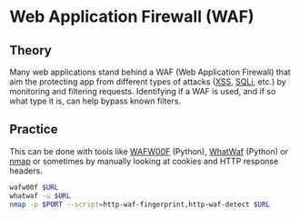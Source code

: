 # Web Application Firewall (WAF)

## Theory

Many web applications stand behind a WAF (Web Application Firewall) that aim the protecting app from different types of attacks ([XSS](../../web/inputs/xss.md), [SQLi](../../web/inputs/sqli.md), etc.) by monitoring and filtering requests. Identifying if a WAF is used, and if so what type it is, can help bypass known filters.

## Practice

This can be done with tools like [WAFW00F](https://github.com/EnableSecurity/wafw00f) (Python), [WhatWaf](https://github.com/Ekultek/WhatWaf) (Python) or [nmap](https://nmap.org) or sometimes by manually looking at cookies and HTTP response headers.

```bash
wafw00f $URL
whatwaf -u $URL
nmap -p $PORT --script=http-waf-fingerprint,http-waf-detect $URL
```
